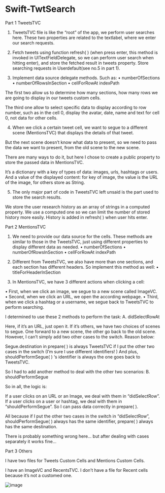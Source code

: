 # Swift-TwtSearch
Part 1 TweetsTVC 

1. TweetsTVC file is like the “root” of the app, we perform user searches here. These two properties are related to the textlabel, where we enter our search requests.

 

2. Fetch tweets using function refresh( ) (when press enter, this method is invoked in UITextFieldDelegate, so we can perform user search when hitting enter), and store the fetched result in tweets property. Store searching requests in Userdefault(see no.5 in part 1).

 
 




3. Implement data source delegate methods. Such as:
•	numberOfSections
•	numberOfRowsInSection
•	cellForRowAt indexPath

The first two allow us to determine how many sections, how many rows we are going to display in our tweets custom cells. 

The third one allow to select specific data to display according to row number, such as in the cell 0, display the avatar, date, name and text for cell 0, not data for other cells.


4. When we click a certain tweet cell, we want to segue to a different scene (MentionsTVC) that displays the details of that tweet. 

But the next scene doesn’t know what data to present, so we need to pass the data we want to present, from the old scene to the new scene.

There are many ways to do it, but here I chose to create a public property to store the passed data in MentionsTVC. 

 

It’s a dictionary with a key of types of data: images, urls, hashtags or users. And a value of the displayed content: for key of image, the value is the URL of the image, for others store as String. 















5. The only major part of code in TweetsTVC left unsaid is the part used to store the search results. 

 

We store the user research history as an array of strings in a computed property. We use a computed one so we can limit the number of stored history more easily. History is added in refresh( ) when user hits enter.
















Part 2 MentionsTVC

1. We need to provide our data source for the cells. These methods are similar to those in the TweetsTVC, just using different properties to display different data as needed.
•	numberOfSections
•	numberOfRowsInSection
•	cellForRowAt indexPath

2. Different from TweetsTVC, we also have more than one sections, and each section has different headers. So implement this method as well:
•	titleForHeaderInSection

3. In MentionsTVC, we have 3 different actions when clicking a cell:

•	First, when we click an image, we segue to a new scene called ImageVC.
•	Second, when we click an URL, we open the according webpage.
•	Third, when we click a hashtag or a username, we segue back to TweetsTVC to perform searching.

I determined to use these 2 methods to perform the task:
A.	didSelectRowAt

 
Here, if it’s an URL, just open it. 
If it’s others, we have two choices of scenes to segue. One forward to a new scene, the other go back to the old scene. However, I can’t simply add two other cases to the switch. Reason below:




 

Segue.destination in prepare( ) is always TweetsTVC if I put the other two cases in the    switch (I’m sure I use different identifiers! )
And plus, shouldPerformSegue( ) ‘s identifier is always the one goes back to TweetsTVC.

So I had to add another method to deal with the other two scenarios:
B.	shouldPerformSegue

 

So in all, the logic is: 

If a user clicks on an URL or an Image,  we deal with them in “didSelectRow”. If  a user clicks on a user or hashtag, we deal with them in “shouldPerformSegue”.  So I  can pass data correctly in prepare( ).

All because if I put the other two cases in the switch in “didSelectRow”, shouldPerformSegue( ) always has the same identifier, prepare( ) always has the same destination. 

There is probably something wrong here… but after dealing with cases separately it works fine…







Part 3 Others

I have two files for Tweets Custom Cells and Mentions Custom Cells.

I have an ImageVC and RecentsTVC. I don’t have a file for Recent cells because it’s not a customed one. 

![image](https://user-images.githubusercontent.com/116632169/217300974-47b03a06-d707-4021-bed2-5b482ed8f647.png)
